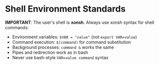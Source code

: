# Shell Environment Standards

**IMPORTANT**: The user's shell is **xonsh**. Always use xonsh syntax for shell commands:

- Environment variables: `$VAR = "value"` (not `export VAR=value`)
- Command execution: `$(command)` for command substitution
- Background processes: `command &` works the same
- Pipes and redirection work as in bash
- Never use bash-style `VAR=value command` syntax
